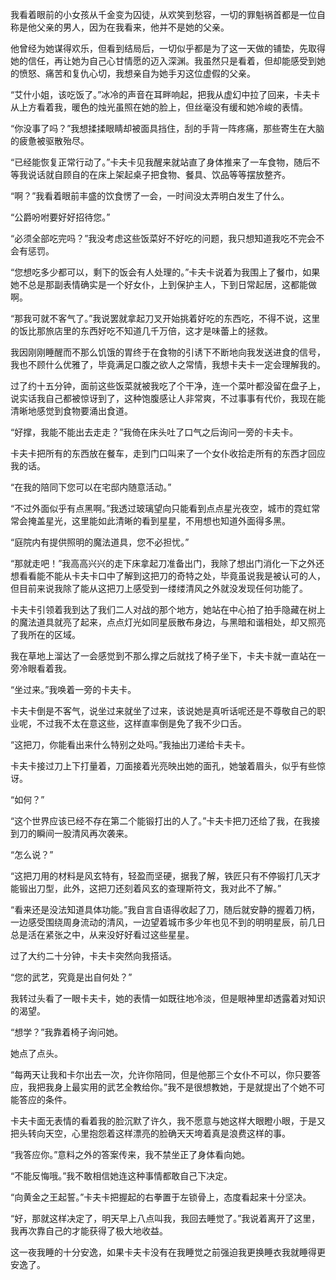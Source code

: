 我看着眼前的小女孩从千金变为囚徒，从欢笑到愁容，一切的罪魁祸首都是一位自称是他父亲的男人，因为在我看来，他并不是她的父亲。

他曾经为她谋得欢乐，但看到结局后，一切似乎都是为了这一天做的铺垫，先取得她的信任，再让她为自己心甘情愿的迈入深渊。我虽然只是看着，但却能感受到她的愤怒、痛苦和复仇心切，我想亲自为她手刃这位虚假的父亲。

“艾什小姐，该吃饭了。”冰冷的声音在耳畔响起，把我从虚幻中拉了回来，卡夫卡从上方看着我，暖色的烛光虽照在她的脸上，但丝毫没有缓和她冷峻的表情。

“你没事了吗？”我想揉揉眼睛却被面具挡住，刮的手背一阵疼痛，那些寄生在大脑的疲惫被驱散殆尽。

“已经能恢复正常行动了。”卡夫卡见我醒来就站直了身体推来了一车食物，随后不等我说话就自顾自的在床上架起桌子把食物、餐具、饮品等等摆放整齐。

“啊？”我看着眼前丰盛的饮食愣了一会，一时间没太弄明白发生了什么。

“公爵吩咐要好好招待您。”

“必须全部吃完吗？”我没考虑这些饭菜好不好吃的问题，我只想知道我吃不完会不会有惩罚。

“您想吃多少都可以，剩下的饭会有人处理的。”卡夫卡说着为我围上了餐巾，如果她不总是那副表情确实是一个好女仆，上到保护主人，下到日常起居，这都能做啊。

“那我可就不客气了。”我说罢就拿起刀叉开始挑着好吃的东西吃，不得不说，这里的饭比那旅店里的东西好吃不知道几千万倍，这才是味蕾上的拯救。

我因刚刚睡醒而不那么饥饿的胃终于在食物的引诱下不断地向我发送进食的信号，我也不顾什么优雅了，毕竟满足口腹之欲人之常情，我想卡夫卡一定会理解我的。

过了约十五分钟，面前这些饭菜就被我吃了个干净，连一个菜叶都没留在盘子上，说实话我自己都被惊讶到了，这种饱腹感让人非常爽，不过事事有代价，我现在能清晰地感觉到食物要涌出食道。

“好撑，我能不能出去走走？”我倚在床头吐了口气之后询问一旁的卡夫卡。

卡夫卡把所有的东西放在餐车，走到门口叫来了一个女仆收拾走所有的东西才回应我的话。

“在我的陪同下您可以在宅邸内随意活动。”

“不过外面似乎有点黑啊。”我透过玻璃望向只能看到点点星光夜空，城市的霓虹常常会掩盖星光，这里能如此清晰的看到星星，不用想也知道外面得多黑。

“庭院内有提供照明的魔法道具，您不必担忧。”

“那就走吧！”我高高兴兴的走下床拿起刀准备出门，我除了想出门消化一下之外还想看看能不能从卡夫卡口中了解到这把刀的奇特之处，毕竟虽说我是被认可的人，但目前来说我除了能从这把刀上感受到一缕缕清风之外就没发现任何功能了。

卡夫卡引领着我到达了我们二人对战的那个地方，她站在中心拍了拍手隐藏在树上的魔法道具就亮了起来，点点灯光如同星辰散布身边，与黑暗和谐相处，却又照亮了我所在的区域。

我在草地上溜达了一会感觉到不那么撑之后就找了椅子坐下，卡夫卡就一直站在一旁冷眼看着我。

“坐过来。”我唤着一旁的卡夫卡。

卡夫卡倒是不客气，说坐过来就坐了过来，该说她是真听话呢还是不尊敬自己的职业呢，不过我不太在意这些，这样直率倒是免了我不少口舌。

“这把刀，你能看出来什么特别之处吗。”我抽出刀递给卡夫卡。

卡夫卡接过刀上下打量着，刀面接着光亮映出她的面孔，她皱着眉头，似乎有些惊讶。

“如何？”

“这个世界应该已经不存在第二个能锻打出的人了。”卡夫卡把刀还给了我，在我接到刀的瞬间一股清风再次袭来。

“怎么说？”

“这把刀用的材料是风玄特有，轻盈而坚硬，据我了解，铁匠只有不停锻打几天才能锻出刀型，此外，这把刀还刻着风玄的查理斯符文，我对此不了解。”

“看来还是没法知道具体功能。”我自言自语得收起了刀，随后就安静的握着刀柄，一边感受围绕周身流动的清风，一边望着城市多少年也见不到的明明星辰，前几日总是活在紧张之中，从来没好好看过这些星星。

过了大约二十分钟，卡夫卡突然向我搭话。

“您的武艺，究竟是出自何处？”

我转过头看了一眼卡夫卡，她的表情一如既往地冷淡，但是眼神里却透露着对知识的渴望。

“想学？”我靠着椅子询问她。

她点了点头。

“每两天让我和卡尔出去一次，允许你陪同，但是他那三个女仆不可以，你只要答应，我把我身上最实用的武艺全教给你。”我不是很想教她，于是就提出了个她不可能答应的条件。

卡夫卡面无表情的看着我的脸沉默了许久，我不愿意与她这样大眼瞪小眼，于是又把头转向天空，心里抱怨着这样漂亮的脸确天天垮着真是浪费这样的事。

“我答应你。”意料之外的答案传来，我不禁坐正了身体看向她。

“不能反悔哦。”我不敢相信她连这种事情都敢自己下决定。

“向黄金之王起誓。”卡夫卡把握起的右拳置于左锁骨上，态度看起来十分坚决。

“好，那就这样决定了，明天早上八点叫我，我回去睡觉了。”我说着离开了这里，我再次靠自己的才能获得了极大地收益。

这一夜我睡的十分安逸，如果卡夫卡没有在我睡觉之前强迫我更换睡衣我就睡得更安逸了。


